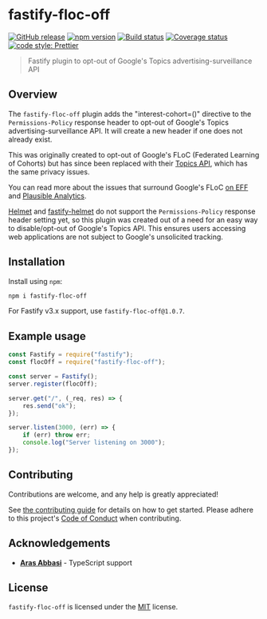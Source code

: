 # fastify-floc-off

[![GitHub release](https://img.shields.io/github/release/Fdawgs/fastify-floc-off.svg)](https://github.com/Fdawgs/fastify-floc-off/releases/latest/)
[![npm version](https://img.shields.io/npm/v/fastify-floc-off)](https://npmjs.com/package/fastify-floc-off)
[![Build status](https://github.com/Fdawgs/fastify-floc-off/actions/workflows/ci.yml/badge.svg?branch=main)](https://github.com/Fdawgs/fastify-floc-off/actions/workflows/ci.yml)
[![Coverage status](https://coveralls.io/repos/github/Fdawgs/fastify-floc-off/badge.svg?branch=main)](https://coveralls.io/github/Fdawgs/fastify-floc-off?branch=main)
[![code style: Prettier](https://img.shields.io/badge/code_style-prettier-ff69b4.svg?style=flat)](https://github.com/prettier/prettier)

> Fastify plugin to opt-out of Google's Topics advertising-surveillance API

## Overview

The `fastify-floc-off` plugin adds the "interest-cohort=()" directive to the `Permissions-Policy` response header to opt-out of Google's Topics advertising-surveillance API. It will create a new header if one does not already exist.

This was originally created to opt-out of Google's FLoC (Federated Learning of Cohorts) but has since been replaced with their [Topics API](https://github.com/patcg-individual-drafts/topics), which has the same privacy issues.

You can read more about the issues that surround Google's FLoC [on EFF](https://eff.org/deeplinks/2021/03/googles-floc-terrible-idea) and [Plausible Analytics](https://plausible.io/blog/google-floc).

[Helmet](https://github.com/helmetjs/helmet) and [fastify-helmet](https://github.com/fastify/fastify-helmet) do not support the `Permissions-Policy` response header setting yet, so this plugin was created out of a need for an easy way to disable/opt-out of Google's Topics API. This ensures users accessing web applications are not subject to Google's unsolicited tracking.

## Installation

Install using `npm`:

```bash
npm i fastify-floc-off
```

For Fastify v3.x support, use `fastify-floc-off@1.0.7`.

## Example usage

```js
const Fastify = require("fastify");
const flocOff = require("fastify-floc-off");

const server = Fastify();
server.register(flocOff);

server.get("/", (_req, res) => {
	res.send("ok");
});

server.listen(3000, (err) => {
	if (err) throw err;
	console.log("Server listening on 3000");
});
```

## Contributing

Contributions are welcome, and any help is greatly appreciated!

See [the contributing guide](https://github.com/Fdawgs/.github/blob/main/CONTRIBUTING.md) for details on how to get started.
Please adhere to this project's [Code of Conduct](https://github.com/Fdawgs/.github/blob/main/CODE_OF_CONDUCT.md) when contributing.

## Acknowledgements

-   [**Aras Abbasi**](https://github.com/uzlopak) - TypeScript support

## License

`fastify-floc-off` is licensed under the [MIT](./LICENSE) license.
